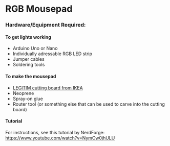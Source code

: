 # RGB Mousepad
### Hardware/Equipment Required:
#### To get lights working
- Arduino Uno or Nano
- Individually adressable RGB LED strip
- Jumper cables
- Soldering tools
#### To make the mousepad
- [LEGITIM cutting board from IKEA](https://www.ikea.com/us/en/catalog/products/90202268/)
- Neoprene
- Spray-on glue
- Router tool (or something else that can be used to carve into the cutting board)

#### Tutorial
For instructions, see this tutorial by NerdForge:
https://www.youtube.com/watch?v=NymCw0jhULU
